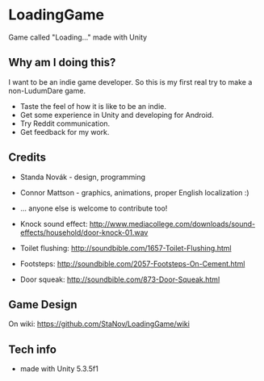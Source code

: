 # LoadingGame
Game called "Loading..." made with Unity

## Why am I doing this?

I want to be an indie game developer. So this is my first real try to make a non-LudumDare game.

* Taste the feel of how it is like to be an indie.
* Get some experience in Unity and developing for Android.
* Try Reddit communication.
* Get feedback for my work.

## Credits

* Standa Novák - design, programming
* Connor Mattson - graphics, animations, proper English localization :)
* ... anyone else is welcome to contribute too!

* Knock sound effect: http://www.mediacollege.com/downloads/sound-effects/household/door-knock-01.wav
* Toilet flushing: http://soundbible.com/1657-Toilet-Flushing.html
* Footsteps: http://soundbible.com/2057-Footsteps-On-Cement.html
* Door squeak: http://soundbible.com/873-Door-Squeak.html

## Game Design

On wiki: https://github.com/StaNov/LoadingGame/wiki

## Tech info

* made with Unity 5.3.5f1
